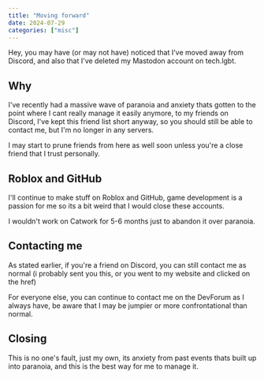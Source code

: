 ```yaml
---
title: "Moving forward"
date: 2024-07-29
categories: ["misc"]
---
```


Hey, you may have (or may not have) noticed that I've moved away from Discord, and also that I've deleted my Mastodon account on tech.lgbt.

## Why

I've recently had a massive wave of paranoia and anxiety thats gotten to the point where I cant really manage it easily anymore, to my friends on Discord, I've kept this friend list short anyway, so you should still be able to contact me, but I'm no longer in any servers.

I may start to prune friends from here as well soon unless you're a close friend that I trust personally.

## Roblox and GitHub

I'll continue to make stuff on Roblox and GitHub, game development is a passion for me so its a bit weird that I would close these accounts.

I wouldn't work on Catwork for 5-6 months just to abandon it over paranoia.

## Contacting me

As stated earlier, if you're a friend on Discord, you can still contact me as normal (i probably sent you this, or you went to my website and clicked on the href)

For everyone else, you can continue to contact me on the DevForum as I always have, be aware that I may be jumpier or more confrontational than normal.

## Closing

This is no one's fault, just my own, its anxiety from past events thats built up into paranoia, and this is the best way for me to manage it.
